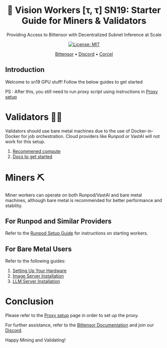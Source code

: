 <div align="center">

# **👀 Vision Workers [τ, τ] SN19: Starter Guide for Miners & Validators**
Providing Access to Bittensor with Decentralized Subnet Inference at Scale

[![License: MIT](https://img.shields.io/badge/License-MIT-yellow.svg)](https://opensource.org/licenses/MIT)

[Bittensor](https://bittensor.com/whitepaper) • [Discord](https://discord.gg/dR865yTPaZ) • [Corcel](https://app.corcel.io/studio)
</div>

## Introduction

Welcome to sn19 GPU stuff! Follow the below guides to get started

PS : After this, you still need to run proxy script using instructions in [Proxy setup](https://github.com/namoray/vision)

# Validators 👨‍⚖️

Validators should use bare metal machines due to the use of Docker-in-Docker for job orchestration. Cloud providers like Runpod or VastAI will not work for this setup.

1. [Recommened compute](recommend-compute.md)
2. [Docs to get started](validator_orchestrator/docs/README.md)

# Miners ⛏️

Miner workers can operate on both Runpod/VastAI and bare metal machines, although bare metal is recommended for better performance and stability.

## For Runpod and Similar Providers

Refer to the [Runpod Setup Guide](https://github.com/namoray/vision/blob/main/docs/mining.md#worker-server-setup) for instructions on starting workers.

## For Bare Metal Users

Refer to the following guides:
1. [Setting Up Your Hardware](generic_docs/bootstrap.md)
2. [Image Server Installation](image_server/docs/installation_base.md)
3. [LLM Server Installation](llm_server/docs/installation_base.md)

# Conclusion

Please refer to the [Proxy setup](https://github.com/namoray/vision/tree/main/docs) page in order to set up the proxy.

For further assistance, refer to the [Bittensor Documentation](https://docs.bittensor.com/) and join our [Discord](https://discord.gg/dR865yTPaZ).

Happy Mining and Validating!
